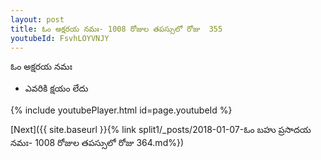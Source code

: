 ```yaml
---
layout: post
title: ఓం అక్షరయ నమః- 1008 రోజుల తపస్సులో రోజు  355
youtubeId: FsvhLOYVNJY
---
```

 
 
 ఓం అక్షరయ నమః  
 
 -  ఎవరికి క్షయం లేదు 
 
  
 
  
 
 
 
 
 
 


{% include youtubePlayer.html id=page.youtubeId %}
 
[Next]({{ site.baseurl }}{% link  split1/_posts/2018-01-07-ఓం బహు ప్రసాదయ నమః- 1008 రోజుల తపస్సులో రోజు  364.md%})
 
